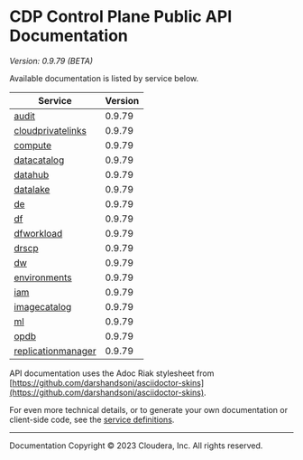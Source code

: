 # CDP Control Plane Public API Documentation

*Version: 0.9.79 (BETA)*

Available documentation is listed by service below.

| Service | Version |
| --- | --- |
| [audit](./audit/index.html) | 0.9.79 |
| [cloudprivatelinks](./cloudprivatelinks/index.html) | 0.9.79 |
| [compute](./compute/index.html) | 0.9.79 |
| [datacatalog](./datacatalog/index.html) | 0.9.79 |
| [datahub](./datahub/index.html) | 0.9.79 |
| [datalake](./datalake/index.html) | 0.9.79 |
| [de](./de/index.html) | 0.9.79 |
| [df](./df/index.html) | 0.9.79 |
| [dfworkload](./dfworkload/index.html) | 0.9.79 |
| [drscp](./drscp/index.html) | 0.9.79 |
| [dw](./dw/index.html) | 0.9.79 |
| [environments](./environments/index.html) | 0.9.79 |
| [iam](./iam/index.html) | 0.9.79 |
| [imagecatalog](./imagecatalog/index.html) | 0.9.79 |
| [ml](./ml/index.html) | 0.9.79 |
| [opdb](./opdb/index.html) | 0.9.79 |
| [replicationmanager](./replicationmanager/index.html) | 0.9.79 |

API documentation uses the Adoc Riak stylesheet from
[https://github.com/darshandsoni/asciidoctor-skins](https://github.com/darshandsoni/asciidoctor-skins).

For even more technical details, or to generate your own documentation or client-side code, see the
[service definitions](swagger/).

----

Documentation Copyright © 2023 Cloudera, Inc. All rights reserved.

